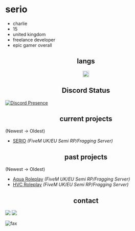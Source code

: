<h1>serio</h1>

- charlie
- 15
- united kingdom
- freelance developer
- epic gamer overall

<h2 align="center">langs</h2>

<p align="center">
<img align="center" src="https://cdn.jsdelivr.net/npm/simple-icons@3.0.1/icons/lua.svg" alt="lua" height="20" width="20" />
</p>

<h2 align="center">Discord Status</h2>

[![Discord Presence](https://lanyard.cnrad.dev/api/1119288863010062427)](https://discord.com/users/1119288863010062427)

<h2 align="center">current projects</h2>

(Newest -> Oldest)
- [SERIO](https://discord.gg/GUJy3KsU) *(FiveM UK/EU Semi RP/Fragging Server)*

<h2 align="center">past projects</h2>

(Newest -> Oldest)
- [Aqua Roleplay](https://discord.gg/aquarp) *(FiveM UK/EU Semi RP/Fragging Server)*
- [HVC Roleplay](https://discord.gg/hvc) *(FiveM UK/EU Semi RP/Fragging Server)*
<h2 align="center">contact</h2>

<p><img src="http://github-profile-summary-cards.vercel.app/api/cards/profile-details?username=eulx&theme=transparent" />
<img src="https://github-readme-streak-stats.herokuapp.com/?user=eulx&hide_border=true&card_width=338&theme=transparent" /></p>
<img src="https://komarev.com/ghpvc/?username=eulx&color=lightgray" alt="fax" width="" height="">
<p align="center">
</p>


 
